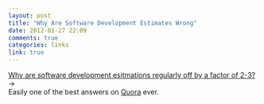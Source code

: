 ```yaml
---
layout: post
title: "Why Are Software Development Estimates Wrong"
date: 2012-01-27 22:09
comments: true
categories: links
link: true
---
```

[Why are software development esitmations regularly off by a factor of 2-3?](http://www.quora.com/Why-are-software-development-task-estimations-regularly-off-by-a-factor-of-2-3/answer/Michael-Wolfe?srid=kw "Why are software development esitmations regularly off by a factor of 2-3?") &rarr;  
Easily one of the best answers on [Quora](http://www.quora.com "Quora") ever. 